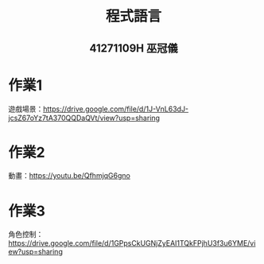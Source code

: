 <h1>
  <p align="center">
  程式語言 <br>
</p>
</h1>
<h2>
  <p align="center">
  41271109H 巫冠儀
</p>
</h2>

# 作業1
遊戲場景：https://drive.google.com/file/d/1J-VnL63dJ-jcsZ67oYz7tA370QQDaQVt/view?usp=sharing<br>
# 作業2
動畫：https://youtu.be/QfhmjqG6gno
# 作業3
角色控制：https://drive.google.com/file/d/1GPpsCkUGNjZyEAI1TQkFPjhU3f3u6YME/view?usp=sharing
